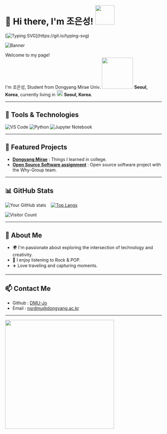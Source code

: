 # 👋 Hi there, I'm 조은성! <img src ="https://github.com/images/mona-whisper.gif" width="62" height="62"/>

[![Typing SVG](https://readme-typing-svg.herokuapp.com?font=Fira+Code&weight=600&size=24&duration=3000&pause=1000&color=0040FF&width=435&lines=Hi%2C+I'm+조은성!;Welcome+to+my+profile!)](https://git.io/typing-svg)

![Banner](banner.jpg)

<p>Welcome to my page! </br> I'm 조은성, Student from Dongyang Mirae Univ. <img src="https://user-images.githubusercontent.com/70050528/189471018-8842fb25-8d8f-4d4a-8d63-40d57adf352c.png" width="100"/> <b>Seoul, Korea</b>, currently living in <img src="https://user-images.githubusercontent.com/70050528/189471349-b61089ef-38fa-4c0a-acd5-776f094f0809.png" width="20"/> <b>Seoul, Korea</b>. </p>

---

## 🔧 Tools & Technologies
![VS Code](https://img.shields.io/badge/VSCode-Preferred-lightblue?style=for-the-badge&logo=visual-studio-code)
![Python](https://img.shields.io/badge/Python-Expert-blue?style=for-the-badge&logo=python)
![Jupyter Notebook](https://img.shields.io/badge/Jupyter_Notebook-Intermediate-orange?style=for-the-badge&logo=jupyter)

---

## 🚀 Featured Projects
- [**Dongyang Mirae**](https://github.com/EunSeong-Jo/DMU) : Things I learned in college.
- [**Open Source Software assignment**](https://github.com/EunSeong-Jo/QB-OSS-WhyGroup) : Open source software project with the Why-Group team.

---

## 📊 GitHub Stats
![Your GitHub stats](https://github-readme-stats.vercel.app/api?username=EunSeong-Jo&show_icons=true&theme=radical) &nbsp;&nbsp;&nbsp;[![Top Langs](https://github-readme-stats.vercel.app/api/top-langs/?username=EunSeong-Jo&layout=compact&theme=radical)](https://github.com/anuraghazra/github-readme-stats)

<!-- [![GitHub Contributions Chart](https://github-contributions-chart.vercel.app/api?username=EunSeong-Jo)](https://github.com/sallar/github-contributions-chart) -->

![Visitor Count](https://komarev.com/ghpvc/?username=EunSeong-Jo&style=flat-square&color=blue)

---

## 🌱 About Me
- 🌍 I'm passionate about exploring the intersection of technology and creativity.
- 🎵 I enjoy listening to Rock & POP.
- ✈️ Love traveling and capturing moments.

---

## 📫 Contact Me
- Github : [DMU-Jo](https://github.com/EunSeong-Jo/)
- Email : [nsrdmu@dongyang.ac.kr](nsrdmu@dongyang.ac.kr)  

---  
  
<img src="https://media.giphy.com/media/NytMLKyiaIh6VH9SPm/giphy.gif?cid=790b76114go40g6180qwmjpwseliz144sboff6b8bi99ze2d&ep=v1_gifs_search&rid=giphy.gif&ct=g" width="350" />
